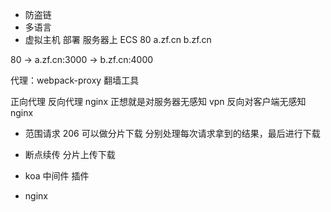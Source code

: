 - 防盗链
- 多语言
- 虚拟主机  部署 服务器上 ECS 80  a.zf.cn  b.zf.cn

80 -> a.zf.cn:3000 
   -> b.zf.cn:4000

代理：webpack-proxy 翻墙工具

正向代理  反向代理  nginx
正想就是对服务器无感知  vpn
反向对客户端无感知     nginx

- 范围请求 206 可以做分片下载  分别处理每次请求拿到的结果，最后进行下载

- 断点续传 分片上传下载

- koa 中间件 插件
- nginx

